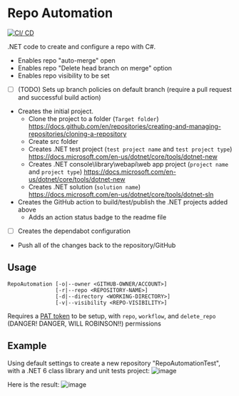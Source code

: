 # Repo Automation

[![CI/ CD](https://github.com/samsmithnz/RepoAutomation/actions/workflows/dotnet.yml/badge.svg)](https://github.com/samsmithnz/RepoAutomation/actions/workflows/dotnet.yml)

.NET code to create and configure a repo with C#. 
- Enables repo "auto-merge" open
- Enables repo "Delete head branch on merge" option 
- Enables repo visibility to be set
- [ ] (TODO) Sets up branch policies on default branch (require a pull request and successful build action)
- Creates the initial project.
    - Clone the project to a folder (`Target folder`) https://docs.github.com/en/repositories/creating-and-managing-repositories/cloning-a-repository
    - Create src folder
    - Creates .NET test project (`test project name` and `test project type`) https://docs.microsoft.com/en-us/dotnet/core/tools/dotnet-new
    - Creates .NET console\library\webapi\web app project (`project name` and `project type`) https://docs.microsoft.com/en-us/dotnet/core/tools/dotnet-new
    - Creates .NET solution (`solution name`) https://docs.microsoft.com/en-us/dotnet/core/tools/dotnet-sln
- Creates the GitHub action to build/test/publish the .NET projects added above
    - Adds an action status badge to the readme file
- [ ] Creates the dependabot configuration
- Push all of the changes back to the repository/GitHub

## Usage

```Shell
RepoAutomation [-o|--owner <GITHUB-OWNER/ACCOUNT>] 
               [-r|--repo <REPOSITORY-NAME>] 
               [-d|--directory <WORKING-DIRECTORY>] 
               [-v|--visibility <REPO-VISIBILITY>]
```
<!-- TODO: RepoAutomation [-l|--license <repo license>] [-p|--patToken <GitHub Pat Token>]  [-bp|--branchpolicy <default branch policy>] -->

Requires a [PAT token](https://github.com/settings/tokens) to be setup, with `repo`, `workflow`, and `delete_repo` (DANGER! DANGER, WILL ROBINSON!!) permissions

## Example

Using default settings to create a new repository "RepoAutomationTest", with a .NET 6 class library and unit tests project:
![image](https://user-images.githubusercontent.com/8389039/147702841-582f7ec4-2199-4fc9-93a0-d154fe18d4d6.png)

Here is the result:
![image](https://user-images.githubusercontent.com/8389039/147702917-076d9502-4979-40f3-9b90-44664e495afe.png)

